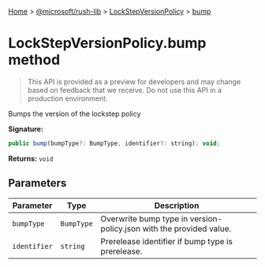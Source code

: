 [Home](./index) &gt; [@microsoft/rush-lib](rush-lib.md) &gt; [LockStepVersionPolicy](rush-lib.lockstepversionpolicy.md) &gt; [bump](rush-lib.lockstepversionpolicy.bump.md)

# LockStepVersionPolicy.bump method

> This API is provided as a preview for developers and may change based on feedback that we receive. Do not use this API in a production environment.

Bumps the version of the lockstep policy

**Signature:**
```javascript
public bump(bumpType?: BumpType, identifier?: string): void;
```
**Returns:** `void`

## Parameters

|  Parameter | Type | Description |
|  --- | --- | --- |
|  `bumpType` | `BumpType` | Overwrite bump type in version-policy.json with the provided value. |
|  `identifier` | `string` | Prerelease identifier if bump type is prerelease. |

